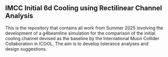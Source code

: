 ## IMCC Initial 6d Cooling using Rectilinear Channel Analysis ##
This is the repository that contains all work from Summer 2025 involving the development of a g4beamline simulation for the comparison of the initial cooling channel devised as the baseline by the International Muon Collider Collaboration in ICOOL. The aim is to develop tolerance analyses and design suggestions.
